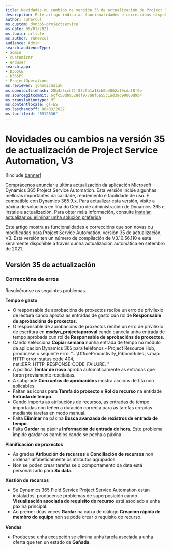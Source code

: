 ```yaml
---
title: Novidades ou cambios na versión 35 de actualización de Project Service Automation, V3
description: Este artigo indica as funcionalidades e correccións dispoñibles na versión 35 de actualización de Microsoft Dynamics 365 Project Service Automation, V3.
author: ruhercul
ms.custom: dyn365-projectservice
ms.date: 09/03/2021
ms.topic: article
ms.author: ruhercul
audience: Admin
search.audienceType:
- admin
- customizer
- enduser
search.app:
- D365CE
- D365PS
- ProjectOperations
ms.reviewer: johnmichalak
ms.openlocfilehash: 28b4a5ccbfff83c9b1a18cb0b4062af9cdaf8f6e
ms.sourcegitcommit: 6cfc50d89528df977a8f6a55c1ad39d99800d9b4
ms.translationtype: MT
ms.contentlocale: gl-ES
ms.lasthandoff: 06/03/2022
ms.locfileid: "8912836"
---
```

# <a name="whats-new-or-changed-in-project-service-automation-update-release-35-v3"></a>Novidades ou cambios na versión 35 de actualización de Project Service Automation, V3

[!include [banner](../includes/psa-now-project-operations.md)]

Comprácenos anunciar a última actualización da aplicación Microsoft Dynamics 365 Project Service Automation. Esta versión inclúe algunhas melloras importantes na calidade, rendemento e facilidade de uso. É compatible con Dynamics 365 9.x. Para actualizar esta versión, visite a páxina de solucións en liña do Centro de administración de Dynamics 365 e instale a actualización. Para obter máis información, consulte [Instalar, actualizar ou eliminar unha solución preferida](/power-platform/admin/install-remove-preferred-solution)

Este artigo mostra as funcionalidades e correccións que son novas ou modificadas para Project Service Automation, versión 35 de actualización, V3. Esta versión ten un número de compilación de V3.10.56.110 e está xeralmente dispoñible a través dunha actualización automática en setembro de 2021.

## <a name="update-release-35"></a>Versión 35 de actualización

### <a name="bug-fixes"></a>Correccións de erros

Resolvéronse os seguintes problemas.

**Tempo e gasto**

- O responsable de aprobacións de proxectos recibe un erro de privilexio de lectura cando aproba as entradas de gasto cun rol de **Responsable de aprobacións de proxectos**.
- O responsable de aprobacións de proxectos recibe un erro de privilexio de escritura en **msdyn_projectapproval** cando cancela unha entrada de tempo aprobada cun rol de **Responsable de aprobacións de proxectos**.
- Cando selecciona **Copiar semana** nunha entrada de tempo no módulo da aplicación Dynamics 365 para teléfonos - Project Resource Hub, prodúcese o seguinte erro: "...\OfficeProductivity_RibbonRules.js.map: HTTP error: status code 404, net::ERR_HTTP_RESPONSE_CODE_FAILURE. "
- A política **Tentar de novo** aproba automaticamente as entradas que foron previamente rexeitadas.
- A subgrade **Conxuntos de aprobacións** mostra accións de fita non aplicables.
- Faltan as iconas para **Tarefa do proxecto** e **Rol do recurso** na entidade **Entrada de tempo**.
- Cando importa as atribucións de recursos, as entradas de tempo importadas non teñen a duración correcta para as tarefas creadas mediante tarefas en modo manual.
- Falta **Eliminar** na páxina **Busca avanzada de rexistros de entrada de tempo**.
- Falta **Gardar** na páxina **Información de entrada de hora**. Este problema impide gardar os cambios cando se pecha a páxina.

**Planificación de proxectos**

- As grades **Atribución de recursos** e **Conciliación de recursos** non ordenan alfabeticamente os atributos agrupados.
- Non se poden crear tarefas se o comportamento da data está personalizado para **Só data**.

**Xestión de recursos**

- Se Dynamics 365 Field Service Project Service Automation están instalados, prodúcense problemas de superposición cando **Visualización asociada do requisito do recurso** está asociado a unha páxina principal.
- Ao premer dúas veces **Gardar** na caixa de diálogo **Creación rápida de membro do equipo** non se pode crear o requisito do recurso.

**Vendas**

- Prodúcese unha excepción se elimina unha tarefa asociada a unha oferta que ten un estado de **Gañada**.

